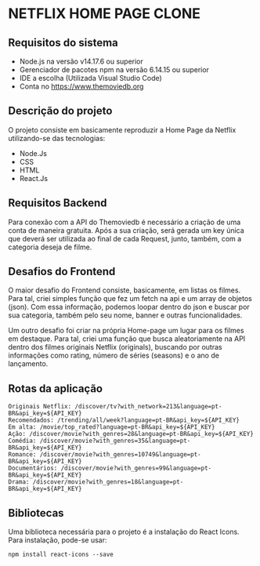 # NETFLIX HOME PAGE CLONE
## Requisitos do sistema

* Node.js na versão v14.17.6 ou superior
* Gerenciador de pacotes npm na versão 6.14.15 ou superior
* IDE a escolha (Utilizada Visual Studio Code)
* Conta no https://www.themoviedb.org

## Descrição do projeto

O projeto consiste em basicamente reproduzir a Home Page da Netflix utilizando-se das tecnologias:

* Node.Js
* CSS
* HTML
* React.Js

## Requisitos Backend

Para conexão com a API do Themoviedb é necessário a criação de uma conta de maneira gratuita. Após a sua criação, será gerada um key única que deverá ser utilizada ao final de cada Request, junto, também, com a categoria deseja de filme. 


## Desafios do Frontend

O maior desafio do Frontend consiste, basicamente, em listas os filmes. Para tal, criei simples função que fez um fetch na api e um array de objetos (json).
Com essa informação, podemos loopar dentro do json e buscar por sua categoria, também pelo seu nome, banner e outras funcionalidades. 

Um outro desafio foi criar na própria Home-page um lugar para os filmes em destaque. Para tal, criei uma função que busca aleatoriamente na API dentro dos filmes originais Netflix (originals), buscando por outras informações como rating, número de séries (seasons) e o ano de lançamento. 

## Rotas da aplicação
```
Originais Netflix: /discover/tv?with_network=213&language=pt-BR&api_key=${API_KEY}
Recomendados: /trending/all/week?language=pt-BR&api_key=${API_KEY}
Em alta: /movie/top_rated?language=pt-BR&api_key=${API_KEY}
Ação: /discover/movie?with_genres=28&language=pt-BR&api_key=${API_KEY}
Comédia: /discover/movie?with_genres=35&language=pt-BR&api_key=${API_KEY}
Romance: /discover/movie?with_genres=10749&language=pt-BR&api_key=${API_KEY}
Documentários: /discover/movie?with_genres=99&language=pt-BR&api_key=${API_KEY}
Drama: /discover/movie?with_genres=18&language=pt-BR&api_key=${API_KEY}

```

## Bibliotecas
Uma biblioteca necessária para o projeto é a instalação do React Icons. Para instalação, pode-se usar:

```
npm install react-icons --save
```

    
